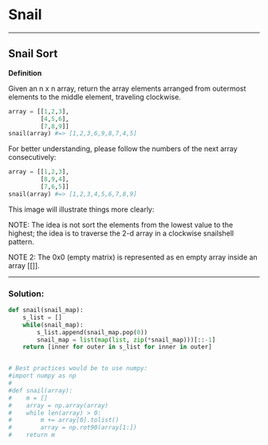 # Snail

---

## Snail Sort

**Definition**

Given an n x n array, return the array elements arranged from outermost elements to the middle element, traveling clockwise.

```python
array = [[1,2,3],
         [4,5,6],
         [7,8,9]]
snail(array) #=> [1,2,3,6,9,8,7,4,5]
```
For better understanding, please follow the numbers of the next array consecutively:

```python
array = [[1,2,3],
         [8,9,4],
         [7,6,5]]
snail(array) #=> [1,2,3,4,5,6,7,8,9]
```
This image will illustrate things more clearly:

NOTE: The idea is not sort the elements from the lowest value to the highest; the idea is to traverse the 2-d array in a clockwise snailshell pattern.

NOTE 2: The 0x0 (empty matrix) is represented as en empty array inside an array [[]].

---

### Solution:

```python
def snail(snail_map):
    s_list = []
    while(snail_map):
        s_list.append(snail_map.pop(0))
        snail_map = list(map(list, zip(*snail_map)))[::-1]
    return [inner for outer in s_list for inner in outer]


# Best practices would be to use numpy:
#import numpy as np
#
#def snail(array):
#    m = []
#    array = np.array(array)
#    while len(array) > 0:
#        m += array[0].tolist()
#        array = np.rot90(array[1:])
#    return m
```
